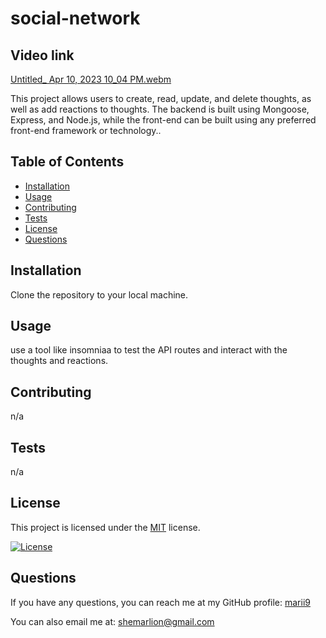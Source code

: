 # social-network

## Video link
[Untitled_ Apr 10, 2023 10_04 PM.webm](https://user-images.githubusercontent.com/116024194/231037053-caf57ace-5a0b-4422-bec0-04f553ed0c09.webm)

This project allows users to create, read, update, and delete thoughts, as well as add reactions to thoughts. The backend is built using Mongoose, Express, and Node.js, while the front-end can be built using any preferred front-end framework or technology..
## Table of Contents
- [Installation](#installation)
- [Usage](#usage)
- [Contributing](#contributing)
- [Tests](#tests)
- [License](#license)
- [Questions](#questions)

## Installation

Clone the repository to your local machine.

## Usage

use a tool like insomniaa to  test the API routes and interact with the thoughts and reactions.

## Contributing

n/a

## Tests

n/a

## License

This project is licensed under the [MIT](https://opensource.org/licenses/mit) license.

[![License](https://img.shields.io/badge/License-MIT-green.svg)](https://opensource.org/licenses/mit)

## Questions

If you have any questions, you can reach me at my GitHub profile: [marii9](https://github.com/marii9)

You can also email me at: shemarlion@gmail.com
